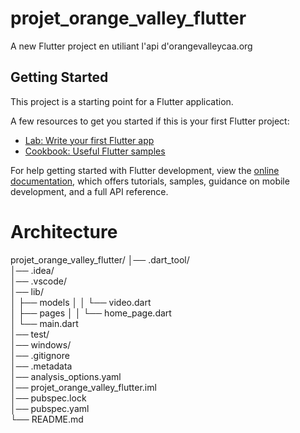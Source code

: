 # projet_orange_valley_flutter

A new Flutter project en utiliant l'api d'orangevalleycaa.org

## Getting Started

This project is a starting point for a Flutter application.

A few resources to get you started if this is your first Flutter project:

- [Lab: Write your first Flutter app](https://docs.flutter.dev/get-started/codelab)
- [Cookbook: Useful Flutter samples](https://docs.flutter.dev/cookbook)

For help getting started with Flutter development, view the
[online documentation](https://docs.flutter.dev/), which offers tutorials,
samples, guidance on mobile development, and a full API reference.

# Architecture

projet_orange_valley_flutter/
│── .dart_tool/                                         
│── .idea/                                              
│── .vscode/                                            
│── lib/    
│   ├── models
│   │   └── video.dart  
│   ├── pages
│   │   └── home_page.dart                        
│   └── main.dart                                     
│── test/                                               
│── windows/                                        
│── .gitignore                                         
│── .metadata                                 
│── analysis_options.yaml                               
│── projet_orange_valley_flutter.iml                   
│── pubspec.lock                                       
│── pubspec.yaml                                       
└── README.md                                           
